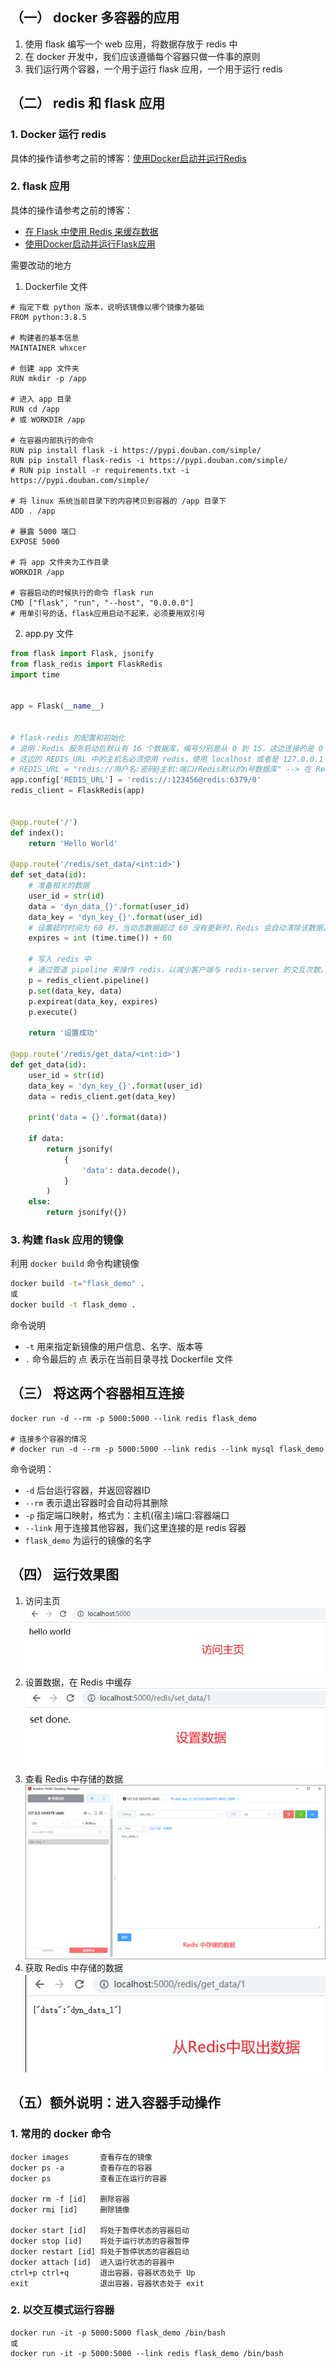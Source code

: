 ## （一） docker 多容器的应用
1. 使用 flask 编写一个 web 应用，将数据存放于 redis 中
2. 在 docker 开发中，我们应该遵循每个容器只做一件事的原则
3. 我们运行两个容器，一个用于运行 flask 应用，一个用于运行 redis

## （二） redis 和 flask 应用

### 1. Docker 运行 redis
具体的操作请参考之前的博客：[使用Docker启动并运行Redis](https://www.cnblogs.com/wanghuizhao/p/17124637.html)

### 2. flask 应用
具体的操作请参考之前的博客：
- [在 Flask 中使用 Redis 来缓存数据](https://www.cnblogs.com/wanghuizhao/p/17124629.html)
- [使用Docker启动并运行Flask应用](https://www.cnblogs.com/wanghuizhao/p/17132229.html)

需要改动的地方
1. Dockerfile 文件
```
# 指定下载 python 版本，说明该镜像以哪个镜像为基础
FROM python:3.8.5

# 构建者的基本信息
MAINTAINER whxcer

# 创建 app 文件夹
RUN mkdir -p /app

# 进入 app 目录
RUN cd /app
# 或 WORKDIR /app

# 在容器内部执行的命令
RUN pip install flask -i https://pypi.douban.com/simple/
RUN pip install flask-redis -i https://pypi.douban.com/simple/
# RUN pip install -r requirements.txt -i https://pypi.douban.com/simple/

# 将 linux 系统当前目录下的内容拷贝到容器的 /app 目录下
ADD . /app

# 暴露 5000 端口
EXPOSE 5000

# 将 app 文件夹为工作目录
WORKDIR /app

# 容器启动的时候执行的命令 flask run
CMD ["flask", "run", "--host", "0.0.0.0"]
# 用单引号的话，flask应用启动不起来，必须要用双引号
```
2. app.py 文件
```py
from flask import Flask, jsonify
from flask_redis import FlaskRedis
import time


app = Flask(__name__)


# flask-redis 的配置和初始化
# 说明：Redis 服务启动后默认有 16 个数据库，编号分别是从 0 到 15，这边连接的是 0 号数据库
# 这边的 REDIS_URL 中的主机名必须使用 redis，使用 localhost 或者是 127.0.0.1 的话都不能连接上 redis
# REDIS_URL = "redis://用户名:密码@主机:端口/Redis默认的n号数据库" --> 在 Redis 6.0 之前的版本中，登陆Redis Server只需要输入密码（前提配置了密码 requirepass ）即可，不需要输入用户名
app.config['REDIS_URL'] = 'redis://:123456@redis:6379/0'
redis_client = FlaskRedis(app)


@app.route('/')
def index():
    return 'Hello World'

@app.route('/redis/set_data/<int:id>')
def set_data(id):
    # 准备相关的数据
    user_id = str(id)
    data = 'dyn_data_{}'.format(user_id)
    data_key = 'dyn_key_{}'.format(user_id)
    # 设置超时时间为 60 秒，当动态数据超过 60 没有更新时，Redis 会自动清除该数据。
    expires = int (time.time()) + 60

    # 写入 redis 中
    # 通过管道 pipeline 来操作 redis，以减少客户端与 redis-server 的交互次数。
    p = redis_client.pipeline()
    p.set(data_key, data)
    p.expireat(data_key, expires)
    p.execute()

    return '设置成功'

@app.route('/redis/get_data/<int:id>')
def get_data(id):
    user_id = str(id)
    data_key = 'dyn_key_{}'.format(user_id)
    data = redis_client.get(data_key)

    print('data = {}'.format(data))

    if data:
        return jsonify(
            {
                'data': data.decode(),
            }
        )
    else:
        return jsonify({})
```

### 3. 构建 flask 应用的镜像
利用 ```docker build``` 命令构建镜像

```bash
docker build -t="flask_demo" .
或
docker build -t flask_demo .
```
命令说明
- ```-t``` 用来指定新镜像的用户信息、名字、版本等
- ```.``` 命令最后的 点 表示在当前目录寻找 Dockerfile 文件

## （三） 将这两个容器相互连接
```
docker run -d --rm -p 5000:5000 --link redis flask_demo

# 连接多个容器的情况
# docker run -d --rm -p 5000:5000 --link redis --link mysql flask_demo
```
命令说明：
- ```-d``` 后台运行容器，并返回容器ID
- ```--rm``` 表示退出容器时会自动将其删除
- ```-p``` 指定端口映射，格式为：主机(宿主)端口:容器端口
- ```--link``` 用于连接其他容器，我们这里连接的是 redis 容器
- ```flask_demo``` 为运行的镜像的名字

## （四） 运行效果图
1. 访问主页
![](docker多容器之间的连接（Flask和Redis）.assets/访问主页.png)
2. 设置数据，在 Redis 中缓存
![](docker多容器之间的连接（Flask和Redis）.assets/设置数据.png)
3. 查看 Redis 中存储的数据
![](docker多容器之间的连接（Flask和Redis）.assets/查看redis中的数据.png)
4. 获取 Redis 中存储的数据
![](docker多容器之间的连接（Flask和Redis）.assets/从redis中获取数据.png)

## （五）额外说明：进入容器手动操作
### 1. 常用的 docker 命令
```
docker images       查看存在的镜像
docker ps -a        查看存在的容器
docker ps           查看正在运行的容器

docker rm -f [id]   删除容器
docker rmi [id]     删除镜像

docker start [id]   将处于暂停状态的容器启动
docker stop [id]    将处于运行状态的容器暂停
docker restart [id] 将处于暂停状态的容器启动
docker attach [id]  进入运行状态的容器中
ctrl+p ctrl+q       退出容器，容器状态处于 Up
exit                退出容器，容器状态处于 exit
```

### 2. 以交互模式运行容器
```
docker run -it -p 5000:5000 flask_demo /bin/bash
或
docker run -it -p 5000:5000 --link redis flask_demo /bin/bash
```
